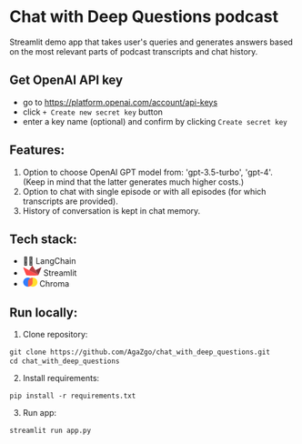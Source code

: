 # Chat with Deep Questions podcast
Streamlit demo app that takes user's queries and generates answers based on the most relevant parts of podcast transcripts and chat history.

## Get OpenAI API key
- go to  https://platform.openai.com/account/api-keys
- click `+ Create new secret key` button
- enter a key name (optional) and confirm by clicking `Create secret key`


## Features:

1. Option to choose OpenAI GPT model from: 'gpt-3.5-turbo', 'gpt-4'. (Keep in mind that the latter generates much higher costs.)
2. Option to chat with single episode or with all episodes (for which transcripts are provided).
3. History of conversation is kept in chat memory.

## Tech stack:
- 🦜🔗 LangChain
- <img src='icons/streamlit.png'> Streamlit
- <img src='icons/chroma.png' width=25> Chroma

## Run locally:
1. Clone repository:
```
git clone https://github.com/AgaZgo/chat_with_deep_questions.git
cd chat_with_deep_questions
```
2. Install requirements:
```
pip install -r requirements.txt
```
3. Run app:
```
streamlit run app.py
```